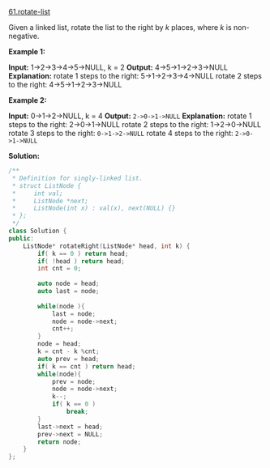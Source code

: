 [61.rotate-list](https://leetcode.com/problems/rotate-list/)  

Given a linked list, rotate the list to the right by _k_ places, where _k_ is non-negative.

**Example 1:**

**Input:** 1->2->3->4->5->NULL, k = 2
**Output:** 4->5->1->2->3->NULL
**Explanation:**
rotate 1 steps to the right: 5->1->2->3->4->NULL
rotate 2 steps to the right: 4->5->1->2->3->NULL

**Example 2:**

**Input:** 0->1->2->NULL, k = 4
**Output:** `2->0->1->NULL`
**Explanation:**
rotate 1 steps to the right: 2->0->1->NULL
rotate 2 steps to the right: 1->2->0->NULL
rotate 3 steps to the right: `0->1->2->NULL`
rotate 4 steps to the right: `2->0->1->NULL`  



**Solution:**  

```cpp
/**
 * Definition for singly-linked list.
 * struct ListNode {
 *     int val;
 *     ListNode *next;
 *     ListNode(int x) : val(x), next(NULL) {}
 * };
 */
class Solution {
public:
    ListNode* rotateRight(ListNode* head, int k) {
        if( k == 0 ) return head;
        if( !head ) return head;
        int cnt = 0;
        
        auto node = head;
        auto last = node;
        
        while(node ){
            last = node;
            node = node->next;
            cnt++;
        }
        node = head;
        k = cnt - k %cnt;
        auto prev = head;
        if( k == cnt ) return head;
        while(node){
            prev = node;
            node = node->next;
            k--;
            if( k == 0 )
                break;
        }
        last->next = head;
        prev->next = NULL;
        return node;    
    }
};
```
      